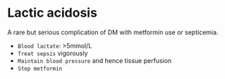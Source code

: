 
# Lactic acidosis


A rare but serious complication of DM with metformin use or septicemia.

- `Blood lactate`: >5mmol/L 
- `Treat sepsis` vigorously 
- `Maintain blood pressure` and hence tissue perfusion 
- `Stop metformin`